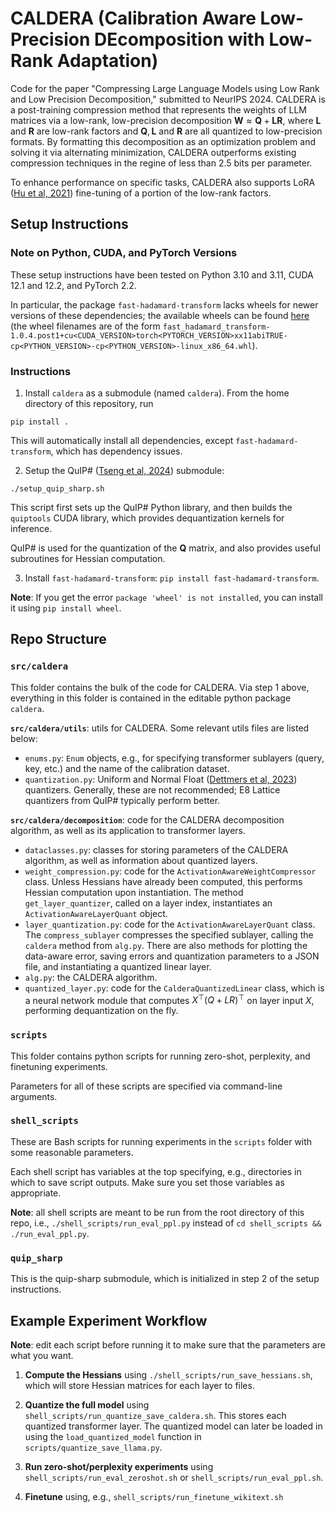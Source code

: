 # CALDERA (Calibration Aware Low-Precision DEcomposition with Low-Rank Adaptation)
Code for the paper "Compressing Large Language Models using Low Rank and Low Precision Decomposition," submitted to NeurIPS 2024.
CALDERA is a post-training compression method that represents the weights of LLM matrices via a low-rank, low-precision decomposition $\mathbf{W} \approx \mathbf{Q} + \mathbf{L} \mathbf{R}$, where $\mathbf{L}$ and $\mathbf{R}$ are low-rank factors and $\mathbf{Q}, \mathbf{L}$ and $\mathbf{R}$ are all quantized to low-precision formats.
By formatting this decomposition as an optimization problem and solving it via alternating minimization, CALDERA outperforms existing compression techniques in the regine of less than 2.5 bits per parameter.

To enhance performance on specific tasks, CALDERA also supports LoRA ([Hu et al, 2021](https://arxiv.org/pdf/2106.09685)) fine-tuning of a portion of the low-rank factors.

## Setup Instructions

### Note on Python, CUDA, and PyTorch Versions
These setup instructions have been tested on Python 3.10 and 3.11, CUDA 12.1 and 12.2, and PyTorch 2.2.

In particular, the package `fast-hadamard-transform` lacks wheels for newer versions of these dependencies; the available wheels can be found [here](https://github.com/Dao-AILab/fast-hadamard-transform) (the wheel filenames are of the form `fast_hadamard_transform-1.0.4.post1+cu<CUDA_VERSION>torch<PYTORCH_VERSION>xx11abiTRUE-cp<PYTHON_VERSION>-cp<PYTHON_VERSION>-linux_x86_64.whl`).

### Instructions
1. Install `caldera` as a submodule (named `caldera`).
From the home directory of this repository, run
```
pip install .
```
This will automatically install all dependencies, except `fast-hadamard-transform`, which has dependency issues.

2. Setup the QuIP# ([Tseng et al, 2024](https://arxiv.org/pdf/2402.04396)) submodule:
```
./setup_quip_sharp.sh
```

This script first sets up the QuIP# Python library, and then builds the `quiptools` CUDA library, which provides dequantization kernels for inference.

QuIP# is used for the quantization of the $\mathbf{Q}$ matrix, and also provides useful subroutines for Hessian computation.

3. Install `fast-hadamard-transform`: `pip install fast-hadamard-transform`.

**Note**: If you get the error `package 'wheel' is not installed`, you can install it using `pip install wheel`.


## Repo Structure

### `src/caldera`
This folder contains the bulk of the code for CALDERA. Via step 1 above, everything in this folder is contained in the editable python package `caldera`.

**`src/caldera/utils`**: utils for CALDERA. Some relevant utils files are listed below:
- `enums.py`: `Enum` objects, e.g., for specifying transformer sublayers (query, key, etc.) and the name of the calibration dataset.
- `quantization.py`: Uniform and Normal Float ([Dettmers et al, 2023](https://arxiv.org/pdf/2305.14314)) quantizers.
Generally, these are not recommended; E8 Lattice quantizers from QuIP# typically perform better.

**`src/caldera/decomposition`**: code for the CALDERA decomposition algorithm, as well as its application to transformer layers.

- `dataclasses.py`: classes for storing parameters of the CALDERA algorithm, as well as information about quantized layers.
- `weight_compression.py`: code for the `ActivationAwareWeightCompressor` class. Unless Hessians have already been computed, this performs Hessian computation upon instantiation. The method `get_layer_quantizer`, called on a layer index, instantiates an `ActivationAwareLayerQuant` object.
- `layer_quantization.py`: code for the `ActivationAwareLayerQuant` class. The `compress_sublayer` compresses the specified sublayer, calling the `caldera` method from `alg.py`.
There are also methods for plotting the data-aware error, saving errors and quantization parameters to a JSON file, and instantiating a quantized linear layer.
- `alg.py`: the CALDERA algorithm.
- `quantized_layer.py`: code for the `CalderaQuantizedLinear` class, which is a neural network module that computes $X^\top (Q + LR)^\top$ on layer input $X$, performing dequantization on the fly.


### `scripts`
This folder contains python scripts for running zero-shot, perplexity, and finetuning experiments.

Parameters for all of these scripts are specified via command-line arguments.

### `shell_scripts`
These are Bash scripts for running experiments in the `scripts` folder with some reasonable parameters.

Each shell script has variables at the top specifying, e.g., directories in which to save script outputs.
Make sure you set those variables as appropriate.

**Note**: all shell scripts are meant to be run from the root directory of this repo, i.e., `./shell_scripts/run_eval_ppl.py` instead of `cd shell_scripts && ./run_eval_ppl.py`.

### `quip_sharp`
This is the quip-sharp submodule, which is initialized in step 2 of the setup instructions.


## Example Experiment Workflow

**Note**: edit each script before running it to make sure that the parameters are what you want.

1. **Compute the Hessians** using `./shell_scripts/run_save_hessians.sh`, which will store Hessian matrices for each layer to files.

2. **Quantize the full model** using `shell_scripts/run_quantize_save_caldera.sh`. This stores each quantized transformer layer.
The quantized model can later be loaded in using the `load_quantized_model` function in `scripts/quantize_save_llama.py`.

3. **Run zero-shot/perplexity experiments** using `shell_scripts/run_eval_zeroshot.sh` or `shell_scripts/run_eval_ppl.sh`.

4. **Finetune** using, e.g., `shell_scripts/run_finetune_wikitext.sh`
